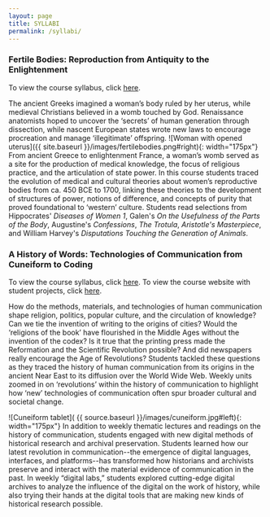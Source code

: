 ```yaml
---
layout: page
title: SYLLABI
permalink: /syllabi/
---
```


### Fertile Bodies: Reproduction from Antiquity to the Enlightenment

To view the course syllabus, click <a href="{{ site.baseurl }}/fertilebodiessyll.pdf">here</a>.

The ancient Greeks imagined a woman’s body ruled by her uterus, while medieval
Christians believed in a womb touched by God. Renaissance anatomists hoped to uncover the
‘secrets’ of human generation through dissection, while nascent European states wrote
new laws to encourage procreation and manage ‘illegitimate’ offspring. ![Woman with opened uterus]({{ site.baseurl }}/images/fertilebodies.png#right){: width="175px"}
From ancient Greece to enlightenment France, a woman’s womb served as a site for the production of medical
knowledge, the focus of religious practice, and the articulation of state power.
In this course students traced the evolution of medical and cultural theories about women’s
reproductive bodies from ca. 450 BCE to 1700, linking these theories to the development
of structures of power, notions of difference, and concepts of purity that proved
foundational to ‘western’ culture. Students read selections from Hippocrates' _Diseases
of Women 1_, Galen's _On the Usefulness of the Parts of the Body_, Augustine's _Confessions_,
_The Trotula_, _Aristotle's Masterpiece_, and William Harvey's _Disputations
Touching the Generation of Animals_.

### A History of Words: Technologies of Communication from Cuneiform to Coding

To view the course syllabus, click
[here](https://docs.google.com/document/d/e/2PACX-1vRPvBDiCU6VjQxC-F1qKW_SY0HiT_WL08xS7Bpwx9WU_e2LLnCA1_uMjWnd3lPEw4nVjp6vrCIJW1ue/pub).
To view the course website with student projects, click [here](https://hum-331-princeton.github.io).

How do the methods, materials, and technologies of human communication shape religion,
politics, popular culture, and the circulation of knowledge? Can we tie the invention of
writing to the origins of cities? Would the ‘religions of the book’ have flourished in
the Middle Ages without the invention of the codex? Is it true that the printing press
made the Reformation and the Scientific Revolution possible? And did newspapers really
encourage the Age of Revolutions? Students tackled these questions as they traced the
history of human communication from its origins in the ancient Near East to its diffusion
over the World Wide Web. Weekly units zoomed in on ‘revolutions’ within the history of
communication to highlight how ‘new’ technologies of communication often spur broader
cultural and societal change.

![Cuneiform tablet]( {{ source.baseurl }}/images/cuneiform.jpg#left){: width="175px"}
In addition to weekly thematic lectures and readings on the history of communication,
students engaged with new digital methods of historical research and archival
preservation. Students learned how our latest revolution in communication--the emergence
of digital languages, interfaces, and platforms--has transformed how historians and
archivists preserve and interact with the material evidence of communication in the past.
In weekly “digital labs,” students explored cutting-edge digital archives to analyze the
influence of the digital on the work of history, while also trying their hands at the
digital tools that are making new kinds of historical research possible.
